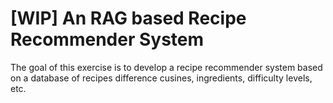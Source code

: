 # [WIP] An RAG based Recipe Recommender System
The goal of this exercise is to develop a recipe recommender system based on a database of recipes difference cusines, ingredients, difficulty levels, etc. 